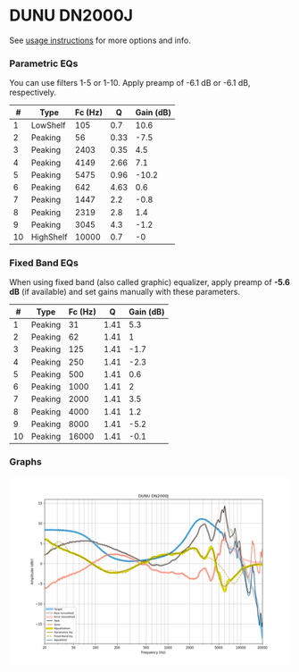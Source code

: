# DUNU DN2000J
See [usage instructions](https://github.com/jaakkopasanen/AutoEq#usage) for more options and info.

### Parametric EQs
You can use filters 1-5 or 1-10. Apply preamp of -6.1 dB or -6.1 dB, respectively.

|   # | Type      |   Fc (Hz) |    Q |   Gain (dB) |
|-----|-----------|-----------|------|-------------|
|   1 | LowShelf  |       105 | 0.7  |        10.6 |
|   2 | Peaking   |        56 | 0.33 |        -7.5 |
|   3 | Peaking   |      2403 | 0.35 |         4.5 |
|   4 | Peaking   |      4149 | 2.66 |         7.1 |
|   5 | Peaking   |      5475 | 0.96 |       -10.2 |
|   6 | Peaking   |       642 | 4.63 |         0.6 |
|   7 | Peaking   |      1447 | 2.2  |        -0.8 |
|   8 | Peaking   |      2319 | 2.8  |         1.4 |
|   9 | Peaking   |      3045 | 4.3  |        -1.2 |
|  10 | HighShelf |     10000 | 0.7  |        -0   |

### Fixed Band EQs
When using fixed band (also called graphic) equalizer, apply preamp of **-5.6 dB** (if available) and set gains manually with these parameters.

|   # | Type    |   Fc (Hz) |    Q |   Gain (dB) |
|-----|---------|-----------|------|-------------|
|   1 | Peaking |        31 | 1.41 |         5.3 |
|   2 | Peaking |        62 | 1.41 |         1   |
|   3 | Peaking |       125 | 1.41 |        -1.7 |
|   4 | Peaking |       250 | 1.41 |        -2.3 |
|   5 | Peaking |       500 | 1.41 |         0.6 |
|   6 | Peaking |      1000 | 1.41 |         2   |
|   7 | Peaking |      2000 | 1.41 |         3.5 |
|   8 | Peaking |      4000 | 1.41 |         1.2 |
|   9 | Peaking |      8000 | 1.41 |        -5.2 |
|  10 | Peaking |     16000 | 1.41 |        -0.1 |

### Graphs
![](./DUNU%20DN2000J.png)
